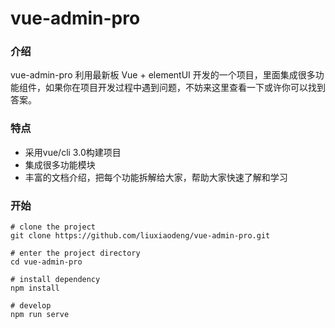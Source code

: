 # vue-admin-pro

### 介绍

vue-admin-pro 利用最新板 Vue + elementUI 开发的一个项目，里面集成很多功能组件，如果你在项目开发过程中遇到问题，不妨来这里查看一下或许你可以找到答案。

### 特点

- 采用vue/cli 3.0构建项目
- 集成很多功能模块
- 丰富的文档介绍，把每个功能拆解给大家，帮助大家快速了解和学习

### 开始

```
# clone the project
git clone https://github.com/liuxiaodeng/vue-admin-pro.git

# enter the project directory
cd vue-admin-pro

# install dependency
npm install

# develop
npm run serve
```
